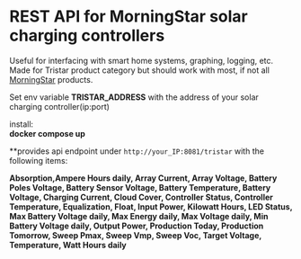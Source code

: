 # REST API for MorningStar solar charging controllers

Useful for interfacing with smart home systems, graphing, logging, etc. Made for Tristar product category but should work with most, if not all [MorningStar](https://www.morningstarcorp.com/) products. 

Set env variable **TRISTAR_ADDRESS** with the address of your solar charging controller(ip:port)<br>

install:<br>
**docker compose up**

**provides api endpoint under ``http://your_IP:8081/tristar`` with the following items:<br>

__Absorption,Ampere Hours daily, Array Current, Array Voltage, Battery Poles Voltage, Battery Sensor Voltage, Battery Temperature, Battery Voltage, Charging Current, Cloud Cover, Controller Status, Controller Temperature, Equalization, Float, Input Power, Kilowatt Hours, LED Status, Max Battery Voltage daily, Max Energy daily, Max Voltage daily, Min Battery Voltage daily, Output Power, Production Today, Production Tomorrow,
 Sweep Pmax, Sweep Vmp, Sweep Voc, Target Voltage, Temperature, Watt Hours daily__